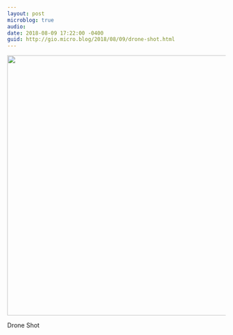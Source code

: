```yaml
---
layout: post
microblog: true
audio: 
date: 2018-08-09 17:22:00 -0400
guid: http://gio.micro.blog/2018/08/09/drone-shot.html
---
```

<a href="http://microblog.stevegio.net/uploads/2018/afb9b599e2.jpg"><img src="http://microblog.stevegio.net/uploads/2018/afb9b599e2.jpg" width="600" height="450" style="height: auto;" class="sunlit_image" /></a>

Drone Shot

